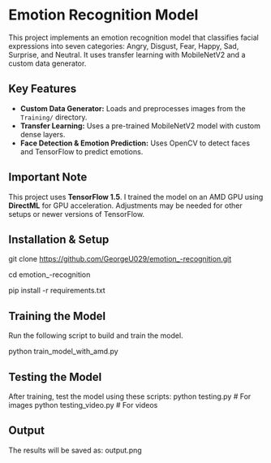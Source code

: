 # Emotion Recognition Model

This project implements an emotion recognition model that classifies facial expressions into seven categories: Angry, Disgust, Fear, Happy, Sad, Surprise, and Neutral. It uses transfer learning with MobileNetV2 and a custom data generator.

## Key Features

- **Custom Data Generator:** Loads and preprocesses images from the `Training/` directory.
- **Transfer Learning:** Uses a pre-trained MobileNetV2 model with custom dense layers.
- **Face Detection & Emotion Prediction:** Uses OpenCV to detect faces and TensorFlow to predict emotions.

## Important Note

This project uses **TensorFlow 1.5**. I trained the model on an AMD GPU using **DirectML** for GPU acceleration. Adjustments may be needed for other setups or newer versions of TensorFlow.

## Installation & Setup

git clone https://github.com/GeorgeU029/emotion_-recognition.git

cd emotion_-recognition

pip install -r requirements.txt

## Training the Model

Run the following script to build and train the model.

python train_model_with_amd.py

## Testing the Model

After training, test the model using these scripts:
python testing.py         # For images
python testing_video.py   # For videos

## Output

The results will be saved as:
output.png


